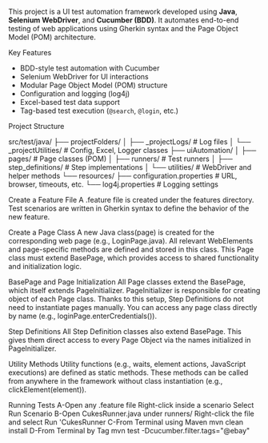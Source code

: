 This project is a UI test automation framework developed using **Java**, **Selenium WebDriver**, and **Cucumber (BDD)**. It automates end-to-end testing of web applications using Gherkin syntax and the Page Object Model (POM) architecture.

Key Features
- BDD-style test automation with Cucumber
- Selenium WebDriver for UI interactions
- Modular Page Object Model (POM) structure
- Configuration and logging (log4j)
- Excel-based test data support
- Tag-based test execution (`@search`, `@login`, etc.)

Project Structure

src/test/java/
├── projectFolders/
│ ├── _projectLogs/ # Log files
│ └── _projectUtilities/ # Config, Excel, Logger classes
├── uiAutomation/
│ ├── pages/ # Page classes (POM)
│ ├── runners/ # Test runners
│ ├── step_definitions/ # Step implementations
│ └── utilities/ # WebDriver and helper methods
└── resources/
├── configuration.properties # URL, browser, timeouts, etc.
└── log4j.properties # Logging settings

Create a Feature File
A .feature file is created under the features directory.
Test scenarios are written in Gherkin syntax to define the behavior of the new feature.

Create a Page Class
A new Java class(page) is created for the corresponding web page (e.g., LoginPage.java).
All relevant WebElements and page-specific methods are defined and stored in this class.
This Page class must extend BasePage, which provides access to shared functionality and initialization logic.

BasePage and Page Initialization
All Page classes extend the BasePage, which itself extends PageInitializer.
PageInitializer is responsible for creating object of each Page class.
Thanks to this setup, Step Definitions do not need to instantiate pages manually.
You can access any page class directly by name (e.g., loginPage.enterCredentials()).

Step Definitions
All Step Definition classes also extend BasePage.
This gives them direct access to every Page Object via the names initialized in PageInitializer.

Utility Methods
Utility functions (e.g., waits, element actions, JavaScript executions) are defined as static methods.
These methods can be called from anywhere in the framework without class instantiation (e.g., clickElement(element)).

 Running Tests
  A-Open any .feature file
    Right-click inside a scenario
    Select Run Scenario
  B-Open CukesRunner.java under runners/
    Right-click the file and select Run 'CukesRunner
  C-From Terminal using Maven
    mvn clean install
  D-From Terminal by Tag
    mvn test -Dcucumber.filter.tags="@ebay"
